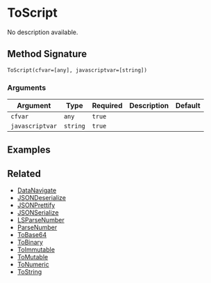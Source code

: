 # ToScript

No description available.

## Method Signature

```
ToScript(cfvar=[any], javascriptvar=[string])
```

### Arguments

| Argument        | Type     | Required | Description | Default |
| --------------- | -------- | -------- | ----------- | ------- |
| `cfvar`         | `any`    | `true`   |             |         |
| `javascriptvar` | `string` | `true`   |             |         |

## Examples

## Related

* [DataNavigate](datanavigate.md)
* [JSONDeserialize](jsondeserialize.md)
* [JSONPrettify](jsonprettify.md)
* [JSONSerialize](jsonserialize.md)
* [LSParseNumber](lsparsenumber.md)
* [ParseNumber](parsenumber.md)
* [ToBase64](tobase64.md)
* [ToBinary](tobinary.md)
* [ToImmutable](ToImmutable.md)
* [ToMutable](ToMutable.md)
* [ToNumeric](tonumeric.md)
* [ToString](tostring.md)

